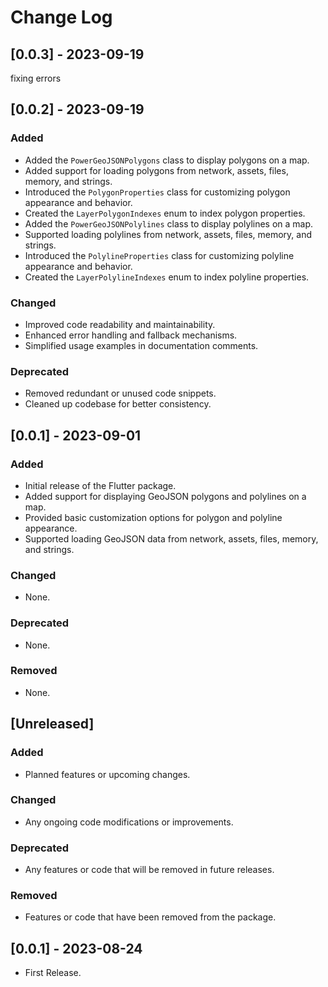 # Change Log

## [0.0.3] - 2023-09-19

fixing errors

## [0.0.2] - 2023-09-19
### Added
- Added the `PowerGeoJSONPolygons` class to display polygons on a map.
- Added support for loading polygons from network, assets, files, memory, and strings.
- Introduced the `PolygonProperties` class for customizing polygon appearance and behavior.
- Created the `LayerPolygonIndexes` enum to index polygon properties.
- Added the `PowerGeoJSONPolylines` class to display polylines on a map.
- Supported loading polylines from network, assets, files, memory, and strings.
- Introduced the `PolylineProperties` class for customizing polyline appearance and behavior.
- Created the `LayerPolylineIndexes` enum to index polyline properties.

### Changed
- Improved code readability and maintainability.
- Enhanced error handling and fallback mechanisms.
- Simplified usage examples in documentation comments.

### Deprecated
- Removed redundant or unused code snippets.
- Cleaned up codebase for better consistency.

## [0.0.1] - 2023-09-01
### Added
- Initial release of the Flutter package.
- Added support for displaying GeoJSON polygons and polylines on a map.
- Provided basic customization options for polygon and polyline appearance.
- Supported loading GeoJSON data from network, assets, files, memory, and strings.

### Changed
- None.

### Deprecated
- None.

### Removed
- None.

## [Unreleased]
### Added
- Planned features or upcoming changes.

### Changed
- Any ongoing code modifications or improvements.

### Deprecated
- Any features or code that will be removed in future releases.

### Removed
- Features or code that have been removed from the package.

## [0.0.1] - 2023-08-24
- First Release.